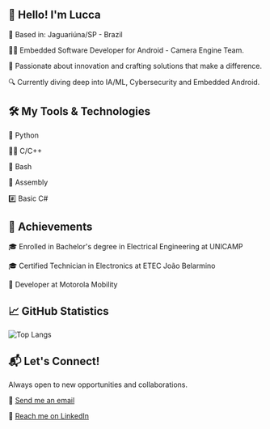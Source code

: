 ## 🌟 Hello! I'm Lucca

📍 Based in: Jaguariúna/SP - Brazil

👨‍💻 Embedded Software Developer for Android - Camera Engine Team.

🚀 Passionate about innovation and crafting solutions that make a difference.

🔍 Currently diving deep into IA/ML, Cybersecurity and Embedded Android.

## 🛠 My Tools & Technologies

🐍 Python

👨‍💻 C/C++

📝 Bash

🦾 Assembly

#️⃣ Basic C#

## 🎉 Achievements

🎓 Enrolled in Bachelor's degree in Electrical Engineering at UNICAMP

🎓 Certified Technician in Electronics at ETEC João Belarmino

🏢 Developer at Motorola Mobility

## 📈 GitHub Statistics

![Top Langs](https://github-readme-stats.vercel.app/api/top-langs/?username=LuccaKG&hide=jupyter%20notebook&layout=compact&theme=transparent)


## 📬 Let's Connect!

Always open to new opportunities and collaborations.

📧 [Send me an email](mailto:luccagoncalves2000@gmail.com)

🔗 [Reach me on LinkedIn](https://www.linkedin.com/in/luccagoncalves/)
